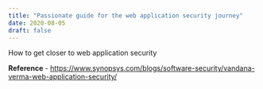 ```yaml
---
title: "Passionate guide for the web application security journey"
date: 2020-08-05
draft: false
---
```


How to get closer to web application security

**Reference** - https://www.synopsys.com/blogs/software-security/vandana-verma-web-application-security/